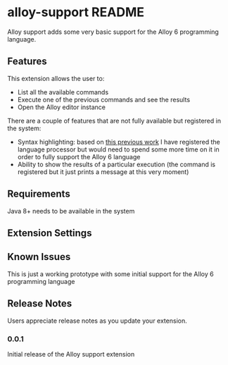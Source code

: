 # alloy-support README

Alloy support adds some very basic support for the Alloy 6 programming language.

## Features

This extension allows the user to:

* List all the available commands
* Execute one of the previous commands and see the results
* Open the Alloy editor instance

There are a couple of features that are not fully available but registered in the system:

* Syntax highlighting: based on [this previous work](https://github.com/DongyuZhao/vscode-alloy/blob/master/syntaxes/alloy.tmLanguage.json) I have registered the language processor but would need to spend some more time on it in order to fully support the Alloy 6 language
* Ability to show the results of a particular execution (the command is registered but it just prints a message at this very moment)

## Requirements

Java 8+ needs to be available in the system

## Extension Settings


## Known Issues

This is just a working prototype with some initial support for the Alloy 6 programming language

## Release Notes

Users appreciate release notes as you update your extension.

### 0.0.1

Initial release of the Alloy support extension
